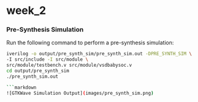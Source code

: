 # week_2
### Pre-Synthesis Simulation

Run the following command to perform a pre-synthesis simulation:

```bash
iverilog -o output/pre_synth_sim/pre_synth_sim.out -DPRE_SYNTH_SIM \
-I src/include -I src/module \
src/module/testbench.v src/module/vsdbabysoc.v
cd output/pre_synth_sim
./pre_synth_sim.out

```markdown
![GTKWave Simulation Output](images/pre_synth_sim.png)

